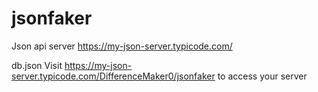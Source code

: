 # jsonfaker
Json api server
https://my-json-server.typicode.com/

db.json
Visit https://my-json-server.typicode.com/DifferenceMaker0/jsonfaker to access your server
